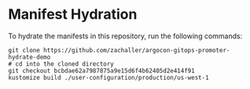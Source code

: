 # Manifest Hydration

To hydrate the manifests in this repository, run the following commands:

```shell
git clone https://github.com/zachaller/argocon-gitops-promoter-hydrate-demo
# cd into the cloned directory
git checkout bcbdae62a7987875a9e15d6f4b62405d2e414f91
kustomize build ./user-configuration/production/us-west-1
```
